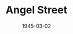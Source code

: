 ---
title: Angel Street
date: 1945-03-02
opening_date: 1945-03-02
closing_date: 1945-03-11
layout: productions
playbill:
Theatre: Theatre Jacksonville
Venue: Little Theatre
cast:
- Elizabeth: Laurene T. Moore
- Mr. Manningham: William Schosser
- Mrs. Manningham: Marion Albinson
- Nancy: Jean Morris
- Rough: E.S. Beauchamp-Nobbs
crew:
- Box Office:
  - A.V. Lopez
  - Bess Hulett
  - Brilla Snead
  - Dorothy Lupfer
  - Louis Larmoyeux
- Coca Colas:
  - Bess Hulett
  - Dorothy Lupfer
- Constable:
  - Dennis McCarthy
  - George Spelvin
- Crew:
  - Annabelle Anderson
  - Carol Corbett
  - Edythe Guernsey, Jr.
  - Elmo Lehman
  - Eloise Thornton
  - Helen Guernsey
  - Jack Sheldon
  - Jimmie Shage
  - Mac Hull
  - Mary Garcia
- Director: Marcella Cisney
- Make-up:
  - Elmo Lehman
  - Irma Stockwell
- Properties:
  - Lois Davidson
  - Rose Marie Schosser
- Special Lighting Effect Assistant:
  - Mac Hull
  - Mary Garcia
- Special Lighting Effects: George Henning
- Stage Manager: Eusebia Logue
- Technical Director: Henry Kurth
- Wardrobe:
  - Louise Tennent Sr.
  - Zan Platte
orchestra:
---
